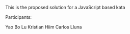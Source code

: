This is the proposed solution for a JavaScript based kata

Participants:

Yao Bo Lu
Kristian Hiim
Carlos Lluna
